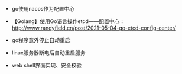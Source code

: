 
+ go使用nacos作为配置中心
+ 【Golang】使用Go语言操作etcd——配置中心：<http://www.randyfield.cn/post/2021-05-04-go-etcd-config-center/>

+ go程序意外停止自动重启
+ linux服务器断电后自动重启服务
+ web shell界面实现、安全校验

